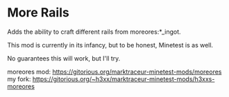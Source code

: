More Rails
==========

Adds the ability to craft different rails from moreores:\*_ingot.

This mod is currently in its infancy, but to be honest, Minetest is as well.

No guarantees this will work, but I'll try.

moreores mod: https://gitorious.org/marktraceur-minetest-mods/moreores
my fork: https://gitorious.org/~h3xx/marktraceur-minetest-mods/h3xxs-moreores
